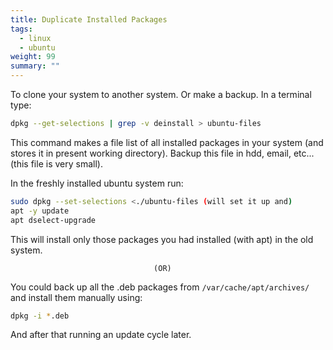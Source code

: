 ```yaml
---
title: Duplicate Installed Packages
tags:
  - linux
  - ubuntu
weight: 99
summary: ""
---
```


To clone your system to another system. Or make a backup. In a terminal type:

```bash
dpkg --get-selections | grep -v deinstall > ubuntu-files
```

This command makes a file list of all installed packages in your system (and stores it in present working directory). Backup this file in hdd, email, etc...(this file is very small).

In the freshly installed ubuntu system run:

```bash
sudo dpkg --set-selections <./ubuntu-files (will set it up and)
apt -y update
apt dselect-upgrade
```

This will install only those packages you had installed (with apt) in the old system.

                                    (OR)
You could back up all the .deb packages from ```/var/cache/apt/archives/``` and install them manually using:

```bash
dpkg -i *.deb
```

And after that running an update cycle later.
